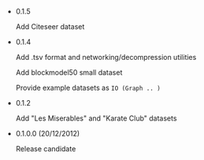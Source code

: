 * 0.1.5

  Add Citeseer dataset

* 0.1.4

  Add .tsv format and networking/decompression utilities
  
  Add blockmodel50 small dataset

  Provide example datasets as `IO (Graph .. )`
  

* 0.1.2

  Add "Les Miserables" and "Karate Club" datasets


* 0.1.0.0 (20/12/2012)

  Release candidate

